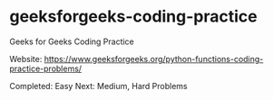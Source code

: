 # geeksforgeeks-coding-practice
Geeks for Geeks Coding Practice

Website: https://www.geeksforgeeks.org/python-functions-coding-practice-problems/

Completed: Easy
Next: Medium, Hard Problems
